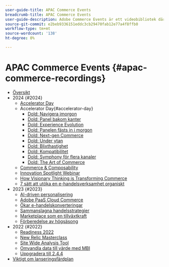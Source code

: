 ```yaml
---
user-guide-title: APAC Commerce Events
breadcrumb-title: APAC Commerce Events
user-guide-description: Adobe Commerce Events är ett videobibliotek där experter och kollegor har delat med sig av sina tankar och idéer om hur man använder Adobe Commerce.
source-git-commit: e2beb9336151eddc3cb29470fab12e77a4f8ffb0
workflow-type: tm+mt
source-wordcount: '138'
ht-degree: 0%

---
```



# APAC Commerce Events {#apac-commerce-recordings}

+ [Översikt](overview.md)
+ 2024 {#2024}
   + [Accelerator Day](2024/accelerator-day/overview.md)
   + Accelerator Day{#accelerator-day}
      + [Dold: Navigera imorgon](./2024/accelerator-day/navigating-tomorrow.md)
      + [Dold: Panel bakom kanter](./2024/accelerator-day/panel-beyond-borders.md)
      + [Dold: Experience Evolution](./2024/accelerator-day/experience-evolution.md)
      + [Dold: Panelen fästs in i morgon](./2024/accelerator-day/panel-tapping-into-tomorrow.md)
      + [Dold: Next-gen Commerce](./2024/accelerator-day/next-gen-commerce.md)
      + [Dold: Under ytan](./2024/accelerator-day/beneath-the-surface.md)
      + [Dold: Blixthastighet](./2024/accelerator-day/lightning-speed.md)
      + [Dold: Kompatibilitet](./2024/accelerator-day/composability.md)
      + [Dold: Symphony för flera kanaler](./2024/accelerator-day/cross-channel-symphony.md)
      + [Dold: The Art of Commerce](./2024/accelerator-day/the-art-of-commerce.md)
   + [Commerce &amp; Composability](2024/commerce-and-composability.md)
   + [Innovation Spotlight Webinar](2024/innovation-spotlight.md)
   + [How Visionary Thinking is Transforming Commerce](2024/visionary-thinking.md)
   + [7 sätt att utöka en e-handelsverksamhet organiskt](2024/grow-ecommerce-business.md)
+ 2023 {#2023}
   + [AI-driven personalisering](2023/ai-personalisation.md)
   + [Adobe PaaS Cloud Commerce](2023/adobes-paas-cloud-commerce.md)
   + [Ökar e-handelskonverteringar](2023/ecommerce-conversions.md)
   + [Sammanslagna handelsstrategier](2023/composable-commerce.md)
   + [Marketplace som en tillväxtkraft](2023/marketplaces.md)
   + [Förberedelse av högsäsong](2023/peak-season-prep.md)
+ 2022 {#2022}
   + [Readiness 2022](2022/holiday.md)
   + [New Relic Masterclass](2022/new-relic.md)
   + [Site Wide Analysis Tool](2022/analysis-tool.md)
   + [Omvandla data till värde med MBI](2022/mbi.md)
   + [Uppgradera till 2.4.4](2022/upgrade.md)
+ [Viktigt om lanseringsfärdplan](release-highlights.md)

<!--+ Commerce Events {#commerce-events}
  + [Overview](commerce-events/overview.md)
  + 2022 {#2022}
    + [Top Tips and Tricks for Adobe Campaign Standard](customer-journeys/2022/tips-and-tricks.md)
    + [Develop and customize data models in Adobe [!DNL Campaign Classic]](customer-journeys/2022/data-models.md)

+ Data and insights {#commerce-release-updates}
  + [Overview](commerce-release-updates/overview.md)
  + 2022 {#2022}
    + [Innovations and trends](data-and-insights/2022/innovations.md)
    + [Sensei and Analysis Workspace](data-and-insights/2022/sensei.md)
    + [Personalize and automate with Adobe Target](data-and-insights/2022/personalize.md)
    + [Analytics and Target applications for Mobile and Apps](data-and-insights/2022/mobile-and-apps.md)
    + [Cross Device Analytics and Customer Journey Analytics](data-and-insights/2022/cross-device-analytics.md) -->